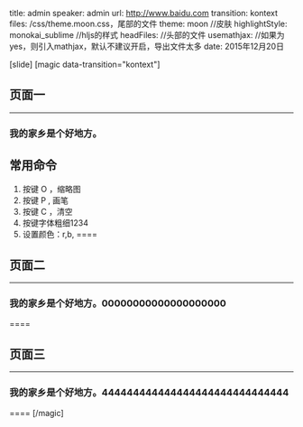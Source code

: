 title: admin
speaker: admin
url: http://www.baidu.com
transition: kontext
files: /css/theme.moon.css，尾部的文件
theme: moon //皮肤
highlightStyle: monokai_sublime //hljs的样式
headFiles: //头部的文件
usemathjax: //如果为yes，则引入mathjax，默认不建议开启，导出文件太多
date: 2015年12月20日

[slide]
[magic data-transition="kontext"]

## 页面一
-----
### 我的家乡是个好地方。
## 常用命令
1. 按键 O ，缩略图
2. 按键 P , 画笔
3. 按键 C ，清空
4. 按键字体粗细1234
5. 设置颜色：r,b,
====


## 页面二
-----
### 我的家乡是个好地方。00000000000000000000

====


## 页面三
-----
### 我的家乡是个好地方。444444444444444444444444444444

====
[/magic]



